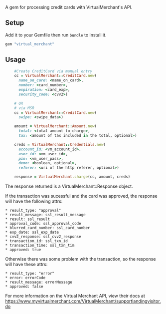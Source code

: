 A gem for processing credit cards with VirtualMerchant's API.

## Setup

Add it to your Gemfile then run `bundle` to install it.

```ruby
gem "virtual_merchant"
```


## Usage

```ruby
    #Create CreditCard via manual entry
    cc = VirtualMerchant::CreditCard.new(
      name_on_card: <name_on_card>,
      number: <card_number>,
      expiration: <card_exp>,
      security_code: <cvv2>)

    # OR
    # via MSR
    cc = VirtualMerchant::CreditCard.new(
      swipe: <swipe_data>)

    amount = VirtualMerchant::Amount.new(
      total: <total amount to charge>,
      tax: <amount of tax included in the total, optional>)

    creds = VirtualMerchant::Credentials.new(
      account_id: <vm_account_id>,
      user_id: <vm_user_id>,
      pin: <vm_user_pass>,
      demo: <boolean, optional>,
      referer: <uri of the http referer, optional>)

    response = VirtualMerchant.charge(cc, amount, creds)
```

The response returned is a VirtualMerchant::Response object.

If the transaction was sucessful and the card was approved, the response will have the following attrs:

    * result_type: "approval"
    * result_message: ssl_result_message
    * result: ssl_result
    * approval_code: ssl_approval_code
    * blurred_card_number: ssl_card_number
    * exp_date: ssl_exp_date
    * cvv2_response: ssl_cvv2_response
    * transaction_id: ssl_txn_id
    * transaction_time: ssl_txn_tim
    * approved: true


Otherwise there was some problem with the transaction, so the response will have these attrs:

    * result_type: "error"
    * error: errorCode
    * result_message: errorMessage
    * approved: false


For more information on the Virtual Merchant API, view their docs at
https://www.myvirtualmerchant.com/VirtualMerchant/supportlandingvisitor.do
